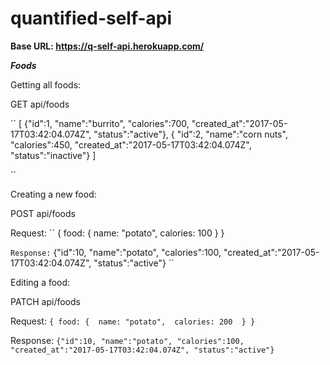 # quantified-self-api

**Base URL: https://q-self-api.herokuapp.com/**

***Foods***

Getting all foods:

GET api/foods

``
[
  {"id":1,
  "name":"burrito",
  "calories":700,
  "created_at":"2017-05-17T03:42:04.074Z",
  "status":"active"},
  { "id":2,
    "name":"corn nuts",
    "calories":450,
    "created_at":"2017-05-17T03:42:04.074Z",
    "status":"inactive"}
]

``

Creating a new food:

POST api/foods

Request:
``
{
  food: { 
    name: "potato", 
    calories: 100 
  }
 }
 
``
Response:
``
{"id":10,
  "name":"potato",
  "calories":100,
  "created_at":"2017-05-17T03:42:04.074Z",
  "status":"active"}
``

Editing a food:

PATCH api/foods

Request:
``
{
  food: { 
    name: "potato", 
    calories: 200 
  }
 }
``

Response:
``
{"id":10,
  "name":"potato",
  "calories":100,
  "created_at":"2017-05-17T03:42:04.074Z",
  "status":"active"}
  ``
  
  
